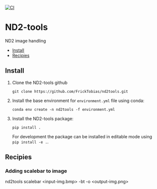 [![CI](https://github.com/FrickTobias/nd2tools/.github/workflows/CI/badge.svg?branch=main)](https://github.com/AfshinLab/DBS-OCP/actions?query=branch%3Amain)

# ND2-tools

ND2 image handling

- [Install](#install)
- [Recipies](#Recipies)

## Install

1. Clone the ND2-tools github
    ```
    git clone https://github.com/FrickTobias/nd2tools.git 
    ```

2. Install the base environment for `environment.yml` file using conda:
    ```
    conda env create -n nd2tools -f environment.yml 
    ```

3. Install the ND2-tools package:
    ```
    pip install . 
    ```
   For development the package can be installed in editable mode using `pip install -e .`.

## Recipies

### Adding scalebar to image

nd2tools scalebar <input-img.bmp> -bt -o <output-img.png>